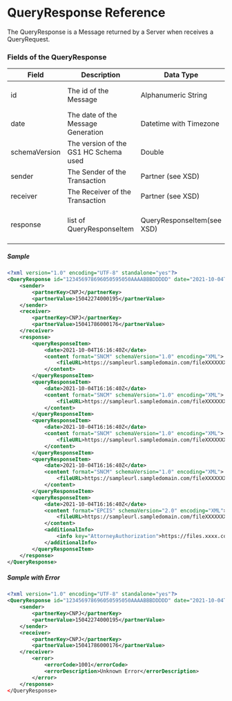# QueryResponse Reference

The QueryResponse is a Message returned by a Server when receives a QueryRequest.


### Fields of the QueryResponse

|Field|Description|Data Type|Sample|Note|
|-----|-----------|---------|------|----|
|id|The id of the Message|Alphanumeric String|123456978696050595050AAAABBBDDDDD| The ID have to be unique inside the Trading Partner|
|date|The date of the Message Generation|Datetime with Timezone|2021-10-03T22:06:45Z| The date reference is always defined with GMT-0|
|schemaVersion|The version of the GS1 HC Schema used|Double|1.0||
|sender|The Sender of the Transaction|Partner (see XSD)|```<sender><partnerKey>CNPJ</partnerKey><partnerValue>15041786000176</partnerValue></sender>```||
|receiver|The Receiver of the Transaction|Partner (see XSD)|```<receiver><partnerKey>CNPJ</partnerKey><partnerValue>15041786000176</partnerValue></receiver>```||
|response|list of QueryResponseItem|QueryResponseItem(see XSD)|```<response><queryResponseItem><date>2021-10-04T16:16:40Z</date><content format="SNCM" schemaVersion="1.0" encoding="XML">  <fileURL>https://sampleurl.sampledomain.com/fileXXXXXXXX-0.xml</fileURL></content></queryResponseItem></response>```|List of QueryResponseItem |

##### Sample

```xml
<?xml version="1.0" encoding="UTF-8" standalone="yes"?>
<QueryResponse id="123456978696050595050AAAABBBDDDDD" date="2021-10-04T16:16:40Z" schemaVersion="1.0" xmlns="http://hc.gs1br.org.br/">
    <sender>
        <partnerKey>CNPJ</partnerKey>
        <partnerValue>15042274000195</partnerValue>
    </sender>
    <receiver>
        <partnerKey>CNPJ</partnerKey>
        <partnerValue>15041786000176</partnerValue>
    </receiver>
    <response>
        <queryResponseItem>
            <date>2021-10-04T16:16:40Z</date>
            <content format="SNCM" schemaVersion="1.0" encoding="XML">
                <fileURL>https://sampleurl.sampledomain.com/fileXXXXXXXX-0.xml</fileURL>
            </content>
        </queryResponseItem>
        <queryResponseItem>
            <date>2021-10-04T16:16:40Z</date>
            <content format="SNCM" schemaVersion="1.0" encoding="XML">
                <fileURL>https://sampleurl.sampledomain.com/fileXXXXXXXX-1.xml</fileURL>
            </content>
        </queryResponseItem>
        <queryResponseItem>
            <date>2021-10-04T16:16:40Z</date>
            <content format="SNCM" schemaVersion="1.0" encoding="XML">
                <fileURL>https://sampleurl.sampledomain.com/fileXXXXXXXX-2.xml</fileURL>
            </content>
        </queryResponseItem>
        <queryResponseItem>
            <date>2021-10-04T16:16:40Z</date>
            <content format="SNCM" schemaVersion="1.0" encoding="XML">
                <fileURL>https://sampleurl.sampledomain.com/fileXXXXXXXX-3.xml</fileURL>
            </content>
        </queryResponseItem>
        <queryResponseItem>
            <date>2021-10-04T16:16:40Z</date>
            <content format="EPCIS" schemaVersion="2.0" encoding="XML">
                <fileURL>https://sampleurl.sampledomain.com/fileXXXXXXXX-4.xml</fileURL>
            </content>
            <additionalInfo>
                <info key="AttorneyAuthorization">https://files.xxxx.com/0000000111212.xml</info>
            </additionalInfo>
        </queryResponseItem>       
    </response>
</QueryResponse>
```
##### Sample with Error

```xml
<?xml version="1.0" encoding="UTF-8" standalone="yes"?>
<QueryResponse id="123456978696050595050AAAABBBDDDDD" date="2021-10-04T16:16:40Z" schemaVersion="1.0" xmlns="http://hc.gs1br.org.br/">
    <sender>
        <partnerKey>CNPJ</partnerKey>
        <partnerValue>15042274000195</partnerValue>
    </sender>
    <receiver>
        <partnerKey>CNPJ</partnerKey>
        <partnerValue>15041786000176</partnerValue>
    </receiver>    
        <error>
            <errorCode>1001</errorCode>
            <errorDescription>Unknown Error</errorDescription>
        </error>
    </response>
</QueryResponse>
```
